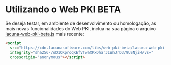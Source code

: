 # Utilizando o Web PKI BETA

Se deseja testar, em ambiente de desenvolvimento ou homologação, as mais novas funcionalidades do Web PKI, inclua na sua página o arquivo [lacuna-web-pki-beta.js](https://cdn.lacunasoftware.com/libs/web-pki-beta/lacuna-web-pki-beta-2.14.0.min.js) mais recente:
```html
<script
  src="https://cdn.lacunasoftware.com/libs/web-pki-beta/lacuna-web-pki-beta-2.14.0.min.js"
  integrity="sha256-/oD1OKproqKEfVTwaXPxDharJIWhJrD3/9USNjiH/vs="
  crossorigin="anonymous"></script>
```
